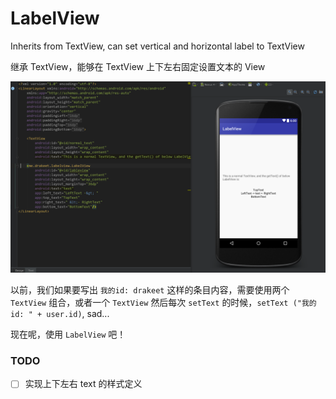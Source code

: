 # LabelView
Inherits from TextView, can set vertical and horizontal label to TextView

继承 TextView，能够在 TextView 上下左右固定设置文本的 View

![](/demo.png)

以前，我们如果要写出 `我的id: drakeet` 这样的条目内容，需要使用两个 `TextView` 组合，或者一个 `TextView` 然后每次 `setText` 的时候，`setText
("我的id: " + user.id)`, sad...

现在呢，使用 `LabelView` 吧！

### TODO

- [ ] 实现上下左右 text 的样式定义